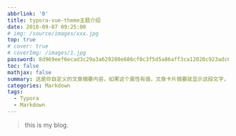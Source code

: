 ```yaml
---
abbrlink: '0'
title: typora-vue-theme主题介绍
date: 2018-09-07 09:25:00
# img: /source/images/xxx.jpg
top: true
# cover: true
# coverImg: /images/1.jpg
password: 8d969eef6ecad3c29a3a629280e686cf0c3f5d5a86aff3ca12020c923adc6c92
toc: false
mathjax: false
summary: 这是你自定义的文章摘要内容，如果这个属性有值，文章卡片摘要就显示这段文字，否则程序会自动截取文章的部分内容作为摘要
categories: Markdown
tags:
  - Typora
  - Markdown
---
```



> this is my blog.